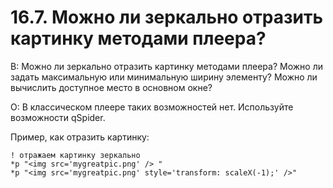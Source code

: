 # 16.7. Можно ли зеркально отразить картинку методами плеера?
<!-- [:faq_16_07] -->

В:	Можно ли зеркально отразить картинку методами плеера?
	Можно ли задать максимальную или минимальную ширину элементу?
	Можно ли вычислить доступное место в основном окне?

О:
В классическом плеере таких возможностей нет. Используйте возможности qSpider.

Пример, как отразить картинку:
```qsp
! отражаем картинку зеркально
*p "<img src='mygreatpic.png' /> "
*p "<img src='mygreatpic.png' style='transform: scaleX(-1);' />"
```
